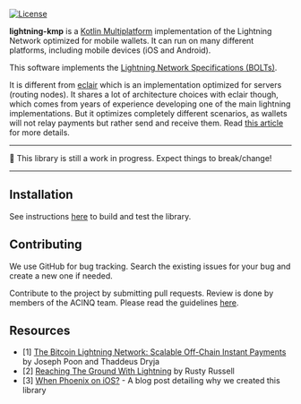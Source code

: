 [![License](https://img.shields.io/badge/license-Apache%202.0-blue.svg)](LICENSE)

**lightning-kmp** is a [Kotlin Multiplatform](https://kotlinlang.org/docs/multiplatform.html) implementation of the Lightning Network optimized for mobile wallets.
It can run on many different platforms, including mobile devices (iOS and Android).

This software implements the [Lightning Network Specifications (BOLTs)](https://github.com/lightningnetwork/lightning-rfc).

It is different from [eclair](https://github.com/ACINQ/eclair) which is an implementation optimized for servers (routing nodes).
It shares a lot of architecture choices with eclair though, which comes from years of experience developing one of the main lightning implementations.
But it optimizes completely different scenarios, as wallets will not relay payments but rather send and receive them.
Read [this article](https://medium.com/@ACINQ/when-ios-cdf798d5f8ef) for more details.

---

:construction: This library is still a work in progress. Expect things to break/change!

---

## Installation

See instructions [here](https://github.com/ACINQ/lightning-kmp/blob/master/BUILD.md) to build and test the library.

## Contributing

We use GitHub for bug tracking. Search the existing issues for your bug and create a new one if needed.

Contribute to the project by submitting pull requests.
Review is done by members of the ACINQ team.
Please read the guidelines [here](https://github.com/ACINQ/lightning-kmp/blob/master/CONTRIBUTING.md).

## Resources

* [1] [The Bitcoin Lightning Network: Scalable Off-Chain Instant Payments](https://lightning.network/lightning-network-paper.pdf) by Joseph Poon and Thaddeus Dryja
* [2] [Reaching The Ground With Lightning](https://github.com/ElementsProject/lightning/raw/master/doc/deployable-lightning.pdf) by Rusty Russell
* [3] [When Phoenix on iOS?](https://medium.com/@ACINQ/when-ios-cdf798d5f8ef) - A blog post detailing why we created this library
